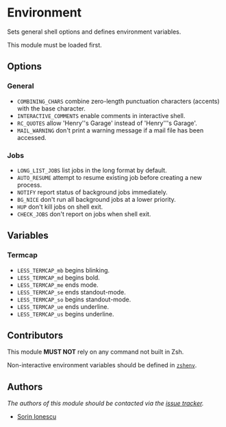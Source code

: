 Environment
===========

Sets general shell options and defines environment variables.

This module must be loaded first.

Options
-------

### General

  - `COMBINING_CHARS` combine zero-length punctuation characters (accents) with
    the base character.
  - `INTERACTIVE_COMMENTS` enable comments in interactive shell.
  - `RC_QUOTES` allow 'Henry''s Garage' instead of 'Henry'\''s Garage'.
  - `MAIL_WARNING` don't print a warning message if a mail file has been accessed.

### Jobs

  - `LONG_LIST_JOBS` list jobs in the long format by default.
  - `AUTO_RESUME` attempt to resume existing job before creating a new process.
  - `NOTIFY` report status of background jobs immediately.
  - `BG_NICE` don't run all background jobs at a lower priority.
  - `HUP` don't kill jobs on shell exit.
  - `CHECK_JOBS` don't report on jobs when shell exit.

Variables
---------

### Termcap

  - `LESS_TERMCAP_mb` begins blinking.
  - `LESS_TERMCAP_md` begins bold.
  - `LESS_TERMCAP_me` ends mode.
  - `LESS_TERMCAP_se` ends standout-mode.
  - `LESS_TERMCAP_so` begins standout-mode.
  - `LESS_TERMCAP_ue` ends underline.
  - `LESS_TERMCAP_us` begins underline.

Contributors
------------

This module **MUST NOT** rely on any command not built in Zsh.

Non-interactive environment variables should be defined in [`zshenv`][1].

Authors
-------

*The authors of this module should be contacted via the [issue tracker][2].*

  - [Sorin Ionescu](https://github.com/sorin-ionescu)

[1]: https://github.com/sorin-ionescu/prezto/blob/master/runcoms/zshenv
[2]: https://github.com/sorin-ionescu/prezto/issues

